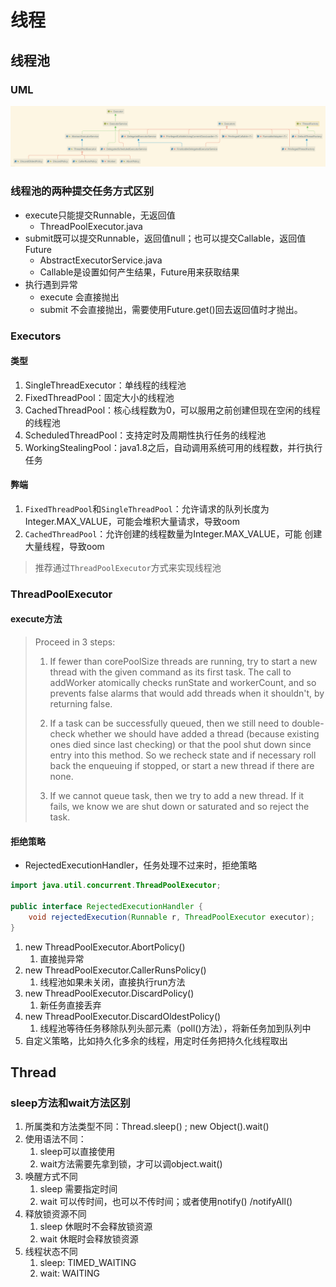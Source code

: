 # 线程


## 线程池

### UML
![java.util.concurrent.Executor](../_assets/Executor.png)


### 线程池的两种提交任务方式区别
+ execute只能提交Runnable，无返回值
  + ThreadPoolExecutor.java
+ submit既可以提交Runnable，返回值null；也可以提交Callable，返回值Future
  + AbstractExecutorService.java
  + Callable是设置如何产生结果，Future用来获取结果
+ 执行遇到异常
  + execute 会直接抛出
  + submit 不会直接抛出，需要使用Future.get()回去返回值时才抛出。

### Executors

#### 类型

1. SingleThreadExecutor：单线程的线程池
2. FixedThreadPool：固定大小的线程池
3. CachedThreadPool：核心线程数为0，可以服用之前创建但现在空闲的线程的线程池
4. ScheduledThreadPool：支持定时及周期性执行任务的线程池
5. WorkingStealingPool：java1.8之后，自动调用系统可用的线程数，并行执行任务

#### 弊端

1. ``FixedThreadPool``和``SingleThreadPool``：允许请求的队列长度为Integer.MAX_VALUE，可能会堆积大量请求，导致oom
2. ``CachedThreadPool``：允许创建的线程数量为Integer.MAX_VALUE，可能 创建大量线程，导致oom

> 推荐通过``ThreadPoolExecutor``方式来实现线程池

### ThreadPoolExecutor

#### execute方法

>  Proceed in 3 steps:
>
>  1. If fewer than corePoolSize threads are running, try to
>  start a new thread with the given command as its first
>   task.  The call to addWorker atomically checks runState and
>   workerCount, and so prevents false alarms that would add
>   threads when it shouldn't, by returning false.
>
>  2. If a task can be successfully queued, then we still need
>  to double-check whether we should have added a thread
>   (because existing ones died since last checking) or that
>   the pool shut down since entry into this method. So we
>   recheck state and if necessary roll back the enqueuing if
>   stopped, or start a new thread if there are none.
>
>  3. If we cannot queue task, then we try to add a new
>  thread.  If it fails, we know we are shut down or saturated
>   and so reject the task.

#### 拒绝策略

+ RejectedExecutionHandler，任务处理不过来时，拒绝策略

```java
import java.util.concurrent.ThreadPoolExecutor;

public interface RejectedExecutionHandler {
    void rejectedExecution(Runnable r, ThreadPoolExecutor executor);
}
```

1. new ThreadPoolExecutor.AbortPolicy()
   1. 直接抛异常
2. new ThreadPoolExecutor.CallerRunsPolicy()
   1. 线程池如果未关闭，直接执行run方法
3. new ThreadPoolExecutor.DiscardPolicy()
   1. 新任务直接丢弃
4. new ThreadPoolExecutor.DiscardOldestPolicy()
   1. 线程池等待任务移除队列头部元素（poll()方法），将新任务加到队列中
5. 自定义策略，比如持久化多余的线程，用定时任务把持久化线程取出

## Thread

### sleep方法和wait方法区别
1. 所属类和方法类型不同：Thread.sleep() ; new Object().wait()
2. 使用语法不同：
   1. sleep可以直接使用
   2. wait方法需要先拿到锁，才可以调object.wait()
3. 唤醒方式不同
   1. sleep 需要指定时间
   2. wait 可以传时间，也可以不传时间；或者使用notify() /notifyAll()
4. 释放锁资源不同
   1. sleep 休眠时不会释放锁资源
   2. wait 休眠时会释放锁资源
5. 线程状态不同
   1. sleep: TIMED_WAITING
   2. wait: WAITING